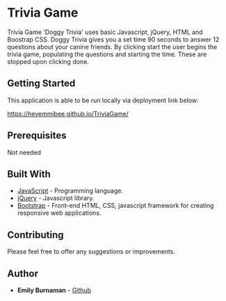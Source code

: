 # Trivia Game

Trivia Game 'Doggy Trivia' uses basic Javascript, jQuery, HTML and Boostrap CSS. Doggy Trivia gives you a set time 90 seconds to answer 12 questions about your canine friends. By clicking start the user begins the trivia game, populating the questions and starting the time. These are stopped upon clicking done.

## Getting Started

This application is able to be run locally via deployment link below:

https://heyemmibee.github.io/TriviaGame/

## Prerequisites

Not needed

## Built With

* [JavaScript](https://www.javascript.com/) - Programming language.
* [jQuery](https://jquery.com/) - Javascript library.
* [Bootstrap](https://getbootstrap.com/docs/3.3/) - Front-end HTML, CSS, javascript framework for creating responsive web applications. 

## Contributing

Please feel free to offer any suggestions or improvements.

## Author

* **Emily Burnaman** - [Github](https://github.com/heyemmibee)
